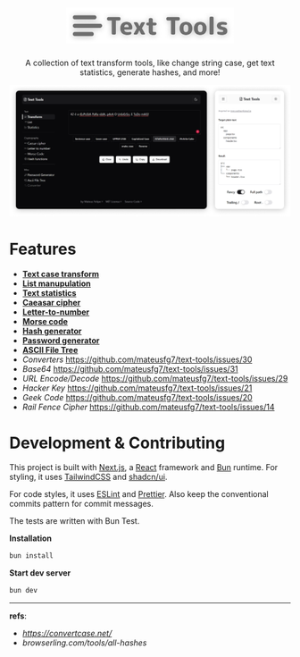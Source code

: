 <div align="center">
  
<h1> <img src=".github/assets/banner.png" width="300" /> </h1>

A collection of text transform tools, like change string case, get text statistics, generate hashes, and more!

![screenshots](.github/assets/screenshots.png)

</div>

# Features

- [**Text case transform**](https://text.mateusf.com/text/transform)
- [**List manupulation**](https://text.mateusf.com/text/list)
- [**Text statistics**](https://text.mateusf.com/text/statistics)
- [**Caeasar cipher**](https://text.mateusf.com/cryptography/caesar)
- [**Letter-to-number**](https://text.mateusf.com/cryptography/letter-number)
- [**Morse code**](https://text.mateusf.com/cryptography/morse)
- [**Hash generator**](https://text.mateusf.com/cryptography/hash)
- [**Password generator**](https://text.mateusf.com/misc/password)
- [**ASCII File Tree**](https://text.mateusf.com/misc/tree)
- _Converters_ https://github.com/mateusfg7/text-tools/issues/30
- _Base64_ https://github.com/mateusfg7/text-tools/issues/31
- _URL Encode/Decode_ https://github.com/mateusfg7/text-tools/issues/29
- _Hacker Key_ https://github.com/mateusfg7/text-tools/issues/21
- _Geek Code_ https://github.com/mateusfg7/text-tools/issues/20
- _Rail Fence Cipher_ https://github.com/mateusfg7/text-tools/issues/14

# Development & Contributing

This project is built with [Next.js](https://nextjs.org/), a [React](https://react.dev/) framework and [Bun](https://bun.sh/) runtime. For styling, it uses [TailwindCSS](https://tailwindcss.com/) and [shadcn/ui](https://ui.shadcn.com/).

For code styles, it uses [ESLint](https://eslint.org/) and [Prettier](https://prettier.io/). Also keep the conventional commits pattern for commit messages.

The tests are written with Bun Test.

**Installation**

```bash
bun install
```

**Start dev server**

```bash
bun dev
```

---

**refs**:

- _https://convertcase.net/_
- _browserling.com/tools/all-hashes_
